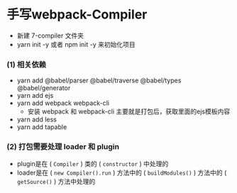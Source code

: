 # 手写webpack-Compiler
- 新建 7-compiler 文件夹
- yarn init -y 或者 npm init -y 来初始化项目

### (1) 相关依赖
- yarn add @babel/parser @babel/traverse @babel/types @babel/generator
- yarn add ejs
- yarn add webpack webpack-cli
  - 安装 webpack 和 webpack-cli 主要就是打包后，获取里面的ejs模板内容
- yarn add less
- yarn add tapable


### (2) 打包需要处理 loader 和 plugin
- plugin是在 ( `Compiler` ) 类的 ( `constructor` ) 中处理的
- loader是在 ( `new Compiler().run` ) 方法中的 ( `buildModules()` ) 方法中的 ( `getSource()` ) 方法中处理的

